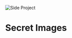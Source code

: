 ![Side Project](https://img.shields.io/badge/Side%20Project-7ea8be?style=for-the-badge)

# Secret Images